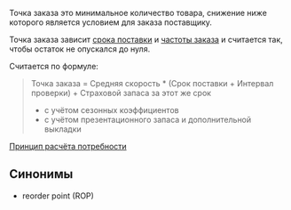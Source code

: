 
Точка заказа это минимальное количество товара, снижение ниже которого является условием для заказа поставщику.

Точка заказа зависит [срока поставки](Срок%20поставки.md) и  [частоты заказа](Заказ%20на%20срок,%20интервал%20проверки,%20частота%20заказа.md) и считается так, чтобы остаток не опускался до нуля.

Считается по формуле:

> Точка заказа = Средняя скорость * (Срок поставки + Интервал проверки) + Страховой запаса за этот же срок
>  - с учётом сезонных коэффициентов
>  - с учётом презентационного запаса и дополнительной выкладки


[Принцип расчёта потребности](../Справка/Принцип%20расчёта%20потребности.md)

## Синонимы
- reorder point (ROP)